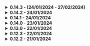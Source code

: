 <details>
  <summary><b>0.14.3 - (24/01/2024 - 27/02/2024)</b></summary>

- Auth: migración del sistema de autenticación a un archivo (un módulo externo) para mejor mantenimiento y migradas las rutas para el uso de este nuevo módulo

- Changelog: migración muy lenta y readaptación del changelog para un nuevo sistema que genera automáticamente el changelog de GitHub y el que está integrado en la web (muestra las 2 últimas entradas del changelog de GitHub)

- Frontend: link a la web de gestión de usuarios, apartado de gestión de usuarios, ruta de eliminación de usuarios

- Backend: limpieza de código innecesario

- Sistema de e-mails: implementado un nuevo sistema de correo electrónico para notificar sobre distintos eventos sobre las cuentas y creación de las plantillas HTML que se utilizarán en este nuevo sistema de correos electrónicos

</details>

<details>
  <summary><b>0.14.2 - 24/01/2024</b></summary>

- Changelog: añadido un changelog generado automáticamente para que sea más consistente y fácil de mantener, además de que sea más sencillo de entender para el usuario

- changelogGen.js: script para generar el changelog automáticamente a partir de un JSON que se usará en la siguiente versión para el frontend (así los usuarios que usan la app están pendientes de los cambios que se realizan)

- Auth: fix un console.log que estaba marcado como fallo de seguridad por exponer la contraseña del usuario en consola

</details>


<details>
  <summary><b>0.14.1 - 24/01/2024</b></summary>

- Frontend: mejoras estéticas en la página de inicio de sesión y de registro

- Backend: cambios en las API de autenticación de usuarios

</details>

<details>
  <summary><b>0.14.0 - 23/01/2024</b></summary>

- Frontend: formulario de inicio de sesión y de registro

- Backend: autenticación básica de usuarios

</details>

<details>
  <summary><b>0.13.0 - 22/01/2024</b></summary>

- Frontend: añadir botón de clonar evento, que carga los datos del evento seleccionado para clonar, y los pone en el formulario de creación de evento y luego te permite editar todo menos la miniatura

- Backend: rework del sistema de eliminar los ficheros de póster, evitando que borre la miniatura si hay otra entrada usándola para que sea más sencillo, más seguro y para ahorrar espacio en el servidor (evitando tener que subir la misma cada vez que se crea un evento igual a otro)

</details>

<details>
  <summary><b>0.12.3 - 22/01/2024</b></summary>

- Frontend: añadir clase hide a subtitle para que no se vea nada cuando aún está obteniendo la información de los eventos, fixeados los links del sidebar para que lleven a las páginas correctas, añadir mensaje por si no hay eventos en el servidor

- Backend: rework completo del js que muestra la pantalla de la rpi, para mostrar los eventos de la semana siguiente si no quedan más esta semana, si no hay eventos entonces muestra un mensaje diciendo que no tiene mensajes

</details>

<details>
  <summary><b>0.12.2 - 21/01/2024</b></summary>

- Frontend: se ve la columna de tipo de evento en la lista de eventos, limitado el ancho de la descripción para que no se salga de la pantalla de la rpi

</details>
